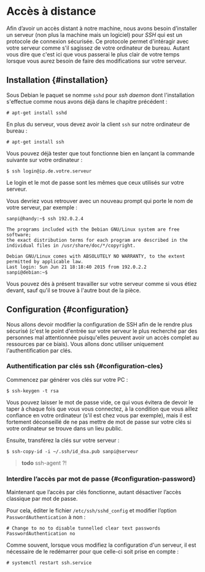 # Accès à distance

Afin d’avoir un accès distant à notre machine, nous avons besoin d’installer un
serveur (non plus la machine mais un logiciel) pour *SSH* qui est un
protocole de connexion sécurisée. Ce protocole permet d'intéragir avec votre
serveur comme s'il sagissez de votre ordinateur de bureau. Autant vous dire que
c'est ici que vous passerai le plus clair de votre temps lorsque vous aurez
besoin de faire des modifications sur votre serveur.

## Installation {#installation}

Sous Debian le paquet se nomme `sshd` pour *ssh daemon* dont
l'installation s'effectue comme nous avons déjà dans le chapitre précédent :

```
# apt-get install sshd
```

En plus du serveur, vous devez avoir la client `ssh` sur notre ordinateur
de bureau :

```
# apt-get install ssh
```

Vous pouvez déjà tester que tout fonctionne bien en lançant la commande suivante
sur votre ordinateur :

```
$ ssh login@ip.de.votre.serveur
```

Le login et le mot de passe sont les mêmes que ceux utilisés sur votre serveur.

Vous devriez vous retrouver avec un nouveau prompt qui porte le nom de votre
serveur, par exemple :

```
sanpi@handy:~$ ssh 192.0.2.4

The programs included with the Debian GNU/Linux system are free software;
the exact distribution terms for each program are described in the
individual files in /usr/share/doc/*/copyright.

Debian GNU/Linux comes with ABSOLUTELY NO WARRANTY, to the extent
permitted by applicable law.
Last login: Sun Jun 21 18:18:40 2015 from 192.0.2.2
sanpi@debian:~$
```

Vous pouvez dés à présent travailler sur votre serveur comme si vous
étiez devant, sauf qu'il se trouve à l'autre bout de la pièce.

## Configuration {#configuration}

Nous allons devoir modifier la configuration de SSH afin de le rendre plus
sécurisé (c'est le point d'entrée sur votre serveur le plus recherché par des
personnes mal attentionnée puisqu'elles peuvent avoir un accès complet au
ressources par ce biais). Vous allons donc utiliser uniquement
l'authentification par clés.

### Authentification par clés ssh {#configuration-cles}

Commencez par générer vos clés sur votre PC :

```
$ ssh-keygen -t rsa
```

Vous pouvez laisser le mot de passe vide, ce qui vous évitera de devoir le
taper à chaque fois que vous vous connectez, à la condition que vous aillez
confiance en votre ordinateur (s'il est chez vous par exemple), mais il est
fortement déconseillé de ne pas mettre de mot de passe sur votre clés si votre
ordinateur se trouve dans un lieu public.

Ensuite, transférez la clés sur votre serveur :

```
$ ssh-copy-id -i ~/.ssh/id_dsa.pub sanpi@serveur
```

> **todo** ssh-agent ?!

### Interdire l’accès par mot de passe {#configuration-password}

Maintenant que l’accès par clés fonctionne, autant désactiver l’accès classique
par mot de passe.

Pour cela, éditer le fichier `/etc/ssh/sshd_config` et modifier l’option
`PasswordAuthentication` à non :

```
# Change to no to disable tunnelled clear text passwords
PasswordAuthentication no
```

Comme souvent, lorsque vous modifiez la configuration d'un serveur, il est
nécessaire de le redémarrer pour que celle-ci soit prise en compte :

```
# systemctl restart ssh.service
```
